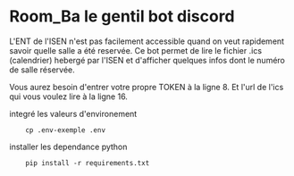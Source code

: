# Room_Ba le gentil bot discord


L'ENT de l'ISEN n'est pas facilement accessible quand on veut rapidement savoir quelle salle a été reservée.
Ce bot permet de lire le fichier .ics (calendrier) hebergé par l'ISEN
et d'afficher quelques infos dont le numéro de salle réservée.

Vous aurez besoin d'entrer votre propre TOKEN à la ligne 8.
Et l'url de l'ics qui vous voulez lire à la ligne 16.

integré les valeurs d'environement

        cp .env-exemple .env

installer les dependance python


        pip install -r requirements.txt